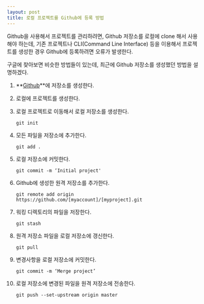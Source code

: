```yaml
---
layout: post
title: 로컬 프로젝트를 Github에 등록 방법
---
```


Github을 사용해서 프로젝트를 관리하려면, Github 저장소를 로컬에 clone 해서 사용해야 하는데,
기존 프로젝트나 CLI(Command Line Interface) 등을 이용해서 프로젝트를 생성한 경우 Github에 등록하려면 오류가 발생한다.

구글에 찾아보면 비슷한 방법들이 있는데, 최근에 Github 저장소를 생성했던 방법을 설명하겠다.


1. **[Github](https://github.com/)**에 저장소를 생성한다.

2. 로컬에 프로젝트를 생성한다.

3. 로컬 프로젝트로 이동해서 로컬 저장소를 생성한다.
	```
    git init
    ```

4. 모든 파일을 저장소에 추가한다.
	```
    git add .
    ```

5. 로컬 저장소에 커밋한다.
	```
    git commit -m ‘Initial project'
    ```

6. Github에 생성한 원격 저장소를 추가한다.
	```
    git remote add origin https://github.com/[myaccount]/[myproject].git
    ```

7. 워킹 디렉토리의 파일을 저장한다.
	```
    git stash
    ```

8. 원격 저장소 파일을 로컬 저장소에 갱신한다.
	```
    git pull
    ```
    
9. 변경사항을 로컬 저장소에 커밋한다.
	```
    git commit -m ‘Merge project’
    ```
    
10. 로컬 저장소에 변경된 파일을 원격 저장소에 전송한다.
	```
    git push --set-upstream origin master
    ```
